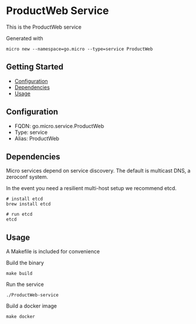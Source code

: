 # ProductWeb Service

This is the ProductWeb service

Generated with

```
micro new --namespace=go.micro --type=service ProductWeb
```

## Getting Started

- [Configuration](#configuration)
- [Dependencies](#dependencies)
- [Usage](#usage)

## Configuration

- FQDN: go.micro.service.ProductWeb
- Type: service
- Alias: ProductWeb

## Dependencies

Micro services depend on service discovery. The default is multicast DNS, a zeroconf system.

In the event you need a resilient multi-host setup we recommend etcd.

```
# install etcd
brew install etcd

# run etcd
etcd
```

## Usage

A Makefile is included for convenience

Build the binary

```
make build
```

Run the service
```
./ProductWeb-service
```

Build a docker image
```
make docker
```